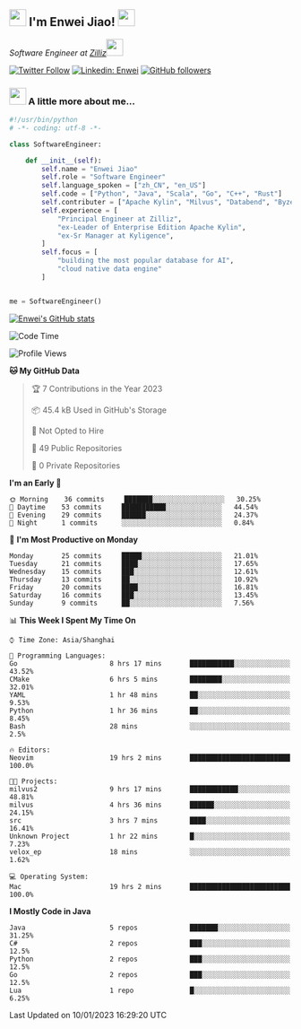 <h2><img src="https://emojis.slackmojis.com/emojis/images/1531849430/4246/blob-sunglasses.gif?1531849430" width="30"/> I'm  Enwei Jiao! <img src="https://media.giphy.com/media/juBt25nT1KGys/giphy.gif" width=30> </h2>
<!-- <img align='right' src="https://media.giphy.com/media/M9gbBd9nbDrOTu1Mqx/giphy.gif" width="230"> -->
<p><em>Software Engineer at <a href="https://zilliz.com/">Zilliz</a><img src="https://media.giphy.com/media/WUlplcMpOCEmTGBtBW/giphy.gif" width="30"></em></p>

[![Twitter Follow](https://img.shields.io/twitter/follow/misteranmol?label=Follow)](https://twitter.com/intent/follow?screen_name=EnweiJiao)
[![Linkedin: Enwei](https://img.shields.io/badge/-enwei-blue?style=&logo=Linkedin&logoColor=white&link=https://www.linkedin.com/in/enwei-jiao-41192a97)](https://www.linkedin.com/in/enwei-jiao-41192a97/)
[![GitHub followers](https://img.shields.io/github/followers/jiaoew1991?label=Follow&style=social)](https://github.com/jiaoew1991)


### <img src="https://media.giphy.com/media/VgCDAzcKvsR6OM0uWg/giphy.gif" width="30"> A little more about me...  

```python
#!/usr/bin/python
# -*- coding: utf-8 -*-

class SoftwareEngineer:

    def __init__(self):
        self.name = "Enwei Jiao"
        self.role = "Software Engineer"
        self.language_spoken = ["zh_CN", "en_US"]
        self.code = ["Python", "Java", "Scala", "Go", "C++", "Rust"]
        self.contributer = ["Apache Kylin", "Milvus", "Databend", "Byzer-Lang"]
        self.experience = [
            "Principal Engineer at Zilliz",
            "ex-Leader of Enterprise Edition Apache Kylin",
            "ex-Sr Manager at Kyligence",
        ]
        self.focus = [
            "building the most popular database for AI",
            "cloud native data engine"
        ]


me = SoftwareEngineer()
```

[![Enwei's GitHub stats](https://github-readme-stats.vercel.app/api?username=jiaoew1991&count_private=true&show_icons=true)](https://github.com/jiaoew1991/jiaoew1991)

<!-- [![Top Langs](https://github-readme-stats.vercel.app/api/top-langs/?username=jiaoew1991&layout=compact)](https://github.com/jiaoew1991/jiaoew1991) -->

<!--START_SECTION:waka-->
![Code Time](http://img.shields.io/badge/Code%20Time-414%20hrs%2050%20mins-blue)

![Profile Views](http://img.shields.io/badge/Profile%20Views-1-blue)

**🐱 My GitHub Data** 

> 🏆 7 Contributions in the Year 2023
 > 
> 📦 45.4 kB Used in GitHub's Storage 
 > 
> 🚫 Not Opted to Hire
 > 
> 📜 49 Public Repositories 
 > 
> 🔑 0 Private Repositories  
 > 
**I'm an Early 🐤** 

```text
🌞 Morning    36 commits     ███████░░░░░░░░░░░░░░░░░░   30.25% 
🌆 Daytime    53 commits     ███████████░░░░░░░░░░░░░░   44.54% 
🌃 Evening    29 commits     ██████░░░░░░░░░░░░░░░░░░░   24.37% 
🌙 Night      1 commits      ░░░░░░░░░░░░░░░░░░░░░░░░░   0.84%

```
📅 **I'm Most Productive on Monday** 

```text
Monday       25 commits     █████░░░░░░░░░░░░░░░░░░░░   21.01% 
Tuesday      21 commits     ████░░░░░░░░░░░░░░░░░░░░░   17.65% 
Wednesday    15 commits     ███░░░░░░░░░░░░░░░░░░░░░░   12.61% 
Thursday     13 commits     ██░░░░░░░░░░░░░░░░░░░░░░░   10.92% 
Friday       20 commits     ████░░░░░░░░░░░░░░░░░░░░░   16.81% 
Saturday     16 commits     ███░░░░░░░░░░░░░░░░░░░░░░   13.45% 
Sunday       9 commits      ██░░░░░░░░░░░░░░░░░░░░░░░   7.56%

```


📊 **This Week I Spent My Time On** 

```text
⌚︎ Time Zone: Asia/Shanghai

💬 Programming Languages: 
Go                       8 hrs 17 mins       ███████████░░░░░░░░░░░░░░   43.52% 
CMake                    6 hrs 5 mins        ████████░░░░░░░░░░░░░░░░░   32.01% 
YAML                     1 hr 48 mins        ██░░░░░░░░░░░░░░░░░░░░░░░   9.53% 
Python                   1 hr 36 mins        ██░░░░░░░░░░░░░░░░░░░░░░░   8.45% 
Bash                     28 mins             ░░░░░░░░░░░░░░░░░░░░░░░░░   2.5%

🔥 Editors: 
Neovim                   19 hrs 2 mins       █████████████████████████   100.0%

🐱‍💻 Projects: 
milvus2                  9 hrs 17 mins       ████████████░░░░░░░░░░░░░   48.81% 
milvus                   4 hrs 36 mins       ██████░░░░░░░░░░░░░░░░░░░   24.15% 
src                      3 hrs 7 mins        ████░░░░░░░░░░░░░░░░░░░░░   16.41% 
Unknown Project          1 hr 22 mins        █░░░░░░░░░░░░░░░░░░░░░░░░   7.23% 
velox_ep                 18 mins             ░░░░░░░░░░░░░░░░░░░░░░░░░   1.62%

💻 Operating System: 
Mac                      19 hrs 2 mins       █████████████████████████   100.0%

```

**I Mostly Code in Java** 

```text
Java                     5 repos             ███████░░░░░░░░░░░░░░░░░░   31.25% 
C#                       2 repos             ███░░░░░░░░░░░░░░░░░░░░░░   12.5% 
Python                   2 repos             ███░░░░░░░░░░░░░░░░░░░░░░   12.5% 
Go                       2 repos             ███░░░░░░░░░░░░░░░░░░░░░░   12.5% 
Lua                      1 repo              █░░░░░░░░░░░░░░░░░░░░░░░░   6.25%

```



 Last Updated on 10/01/2023 16:29:20 UTC
<!--END_SECTION:waka-->
